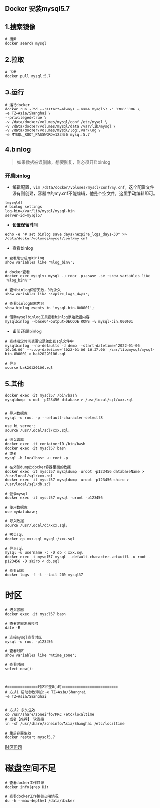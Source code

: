 ## Docker 安装mysql5.7

## 1.搜索镜像

```shell
# 搜索
docker search mysql
```

## 2.拉取

```shell
# 下载
docker pull mysql:5.7
```

## 3.运行

```shell
# 运行docker
docker run -itd --restart=always --name mysql57 -p 3306:3306 \
-e TZ=Asia/Shanghai \
--privileged=true \
-v /data/docker/volumes/mysql/conf:/etc/mysql \
-v /data/docker/volumes/mysql/data:/var/lib/mysql \
-v /data/docker/volumes/mysql/log:/var/log \
-e MYSQL_ROOT_PASSWORD=123456 mysql:5.7
```

## 4.binlog

> 如果数据被误删除，想要恢复，则必须开启binlog

### 开启binlog

* 编辑配置，`vim /data/docker/volumes/mysql/conf/my.cnf`，这个配置文件没有则创建，容器中的my.cnf不能编辑，他是个空文件，这里手动编辑即可。

```properties
[mysqld]
# binlog settings
log-bin=/var/lib/mysql/mysql-bin
server-id=mysql57
```

* **设置保留时间**

```shell
echo -e "# set binlog save days\nexpire_logs_days=30" >> /data/docker/volumes/mysql/conf/my.cnf
```

* 查看binlog

```shell
# 查看是否启用binlog
show variables like '%log_bin%';

# docker查看
docker exec mysql57 mysql -u root -p123456 -se "show variables like '%log_bin%'"

# 查询binlog保留天数，0为永久
show variables like 'expire_logs_days';

# 查看binlog日志内容
show binlog events in 'mysql-bin.000001';

# 借助mysqlbinlog工具查看binlog原始数据内容
mysqlbinlog --base64-output=DECODE-ROWS -v mysql-bin.000001
```

* 备份还原binlog

```shell
# 查找指定时间范围记录输出到sql文件中
mysqlbinlog --no-defaults -d demo --start-datetime='2022-01-06 16:36:00' --stop-datetime='2022-01-06 16:37:00' /var/lib/mysql/mysql-bin.000001 > bak20220106.sql

# 导入
source bak20220106.sql
```

## 5.其他

```shell
docker exec -it mysql57 /bin/bash
mysqldump -uroot -p123456 database > /usr/local/sql/xxx.sql


# 导入数据库
mysql -u root -p --default-character-set=utf8

use bi_server;
source /usr/local/sql/xxx.sql;

# 进入容器
docker exec -it containerID /bin/bash
docker exec -it mysql57 bash
# 或者
mysql -h localhost -u root -p

# 在外部dump出docker容器里面的数据
docker exec -it mysql57 mysqldump -uroot -p123456 databaseName > /usr/local/sql/xxx.sql
docker exec -it mysql57 mysqldump -uroot -p123456 shiro > /usr/local/sql/db.sql

# 登录mysql
docker exec -it mysql57 mysql -uroot -p123456

# 使用数据库
use mydatabase;

# 导入数据
source /usr/local/db/xxx.sql;

# 拷贝sql
docker cp xxx.sql mysql:/xxx.sql

# 导入sql
mysql -u username -p -D db < xxx.sql
docker exec -i mysql57 mysql --default-character-set=utf8 -u root -p123456 -D shiro < db.sql

# 查看日志
docker logs -f -t --tail 200 mysql57
```

# 时区

```shell
# 进入容器
docker exec -it mysql57 bash

# 查看容器系统时间
date -R

# 连接mysql查看时区
mysql -u root -p123456

# 查看时区
show variables like '%time_zone';

# 查看时间
select now();



#==============时区相差8小时==========================
# 方式1 启动参数添加:-e TZ=Asia/Shanghai
-e TZ=Asia/Shanghai


# 方式2 永久生效
cp /usr/share/zoneinfo/PRC /etc/localtime
# 或者【推荐】,软连接
ln -sf /usr/share/zoneinfo/Asia/Shanghai /etc/localtime

# 重启容器生效
docker restart mysql5.7
```

[时区问题](cnblogs.com/shisanye/p/13926175.html)

# 磁盘空间不足

```shell
# 查看docker工作目录
docker info|grep Dir

# 查看docker工作路径占用情况
du -h --max-depth=1 /data/docker
```


